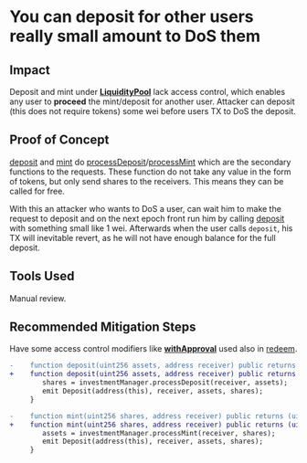 # You can deposit for other users really small amount to DoS them

## Impact
Deposit and mint under [**LiquidityPool**](https://github.com/code-423n4/2023-09-centrifuge/blob/main/src/LiquidityPool.sol#L141-L152) lack access control, which enables any user to **proceed** the  mint/deposit for another user. Attacker can deposit (this does not require tokens) some wei before users TX to DoS the deposit.

## Proof of Concept
[deposit](https://github.com/code-423n4/2023-09-centrifuge/blob/main/src/LiquidityPool.sol#L141-L144) and [mint](https://github.com/code-423n4/2023-09-centrifuge/blob/main/src/LiquidityPool.sol#L148-L152) do [processDeposit](https://github.com/code-423n4/2023-09-centrifuge/blob/main/src/InvestmentManager.sol#L427-L441)/[processMint](https://github.com/code-423n4/2023-09-centrifuge/blob/main/src/InvestmentManager.sol#L451-L465) which are the secondary functions to the requests. These function do not take any value in the form of tokens, but only send shares to the receivers. This means they can be called for free. 

With this an attacker who wants to DoS a user, can wait him to make the request to deposit and on the next epoch front run him by calling  [deposit](https://github.com/code-423n4/2023-09-centrifuge/blob/main/src/LiquidityPool.sol#L141-L144) with something small like 1 wei. Afterwards when the user calls `deposit`, his TX will inevitable revert, as he will not have enough balance for the full deposit.  

## Tools Used
Manual review.

## Recommended Mitigation Steps
Have some access control modifiers like [**withApproval**](https://github.com/code-423n4/2023-09-centrifuge/blob/main/src/LiquidityPool.sol#L97-L100) used also in [redeem](https://github.com/code-423n4/2023-09-centrifuge/blob/main/src/LiquidityPool.sol#L200-L208).

```diff
-    function deposit(uint256 assets, address receiver) public returns (uint256 shares)  {
+    function deposit(uint256 assets, address receiver) public returns (uint256 shares) withApproval(receiver) {
        shares = investmentManager.processDeposit(receiver, assets);
        emit Deposit(address(this), receiver, assets, shares);
     }

-    function mint(uint256 shares, address receiver) public returns (uint256 assets) {
+    function mint(uint256 shares, address receiver) public returns (uint256 assets) withApproval(receiver) {
        assets = investmentManager.processMint(receiver, shares);
        emit Deposit(address(this), receiver, assets, shares);
     }
```